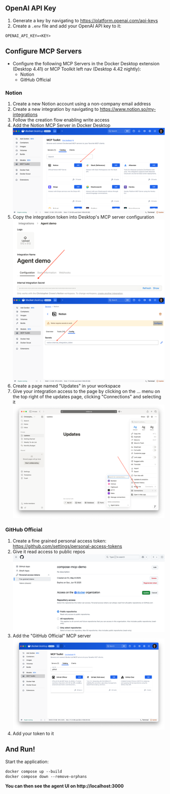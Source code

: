 ## OpenAI API Key

1. Generate a key by navigating to https://platform.openai.com/api-keys
1. Create a `.env` file and add your OpenAI API key to it:
```console
OPENAI_API_KEY=<KEY>
```
## Configure MCP Servers

+ Configure the following MCP Servers in the Docker Desktop extension (Desktop 4.41) or MCP Toolkit left nav (Desktop 4.42 nightly):
  + Notion
  + GitHub Official

### Notion

1. Create a new Notion account using a non-company email address
1. Create a new integration by navigating to https://www.notion.so/my-integrations
1. Follow the creation flow enabling write access
1. Add the Notion MCP Server in Docker Desktop
![Notion MCP extension](./img/notion-mcp-server.png)
1. Copy the integration token into Desktop's MCP server configuration
![Notion token](./img/notion-token.png)
![Notion MCP config](./img/notion-mcp-config.png)
1. Create a page named "Updates" in your workspace
1. Give your integration access to the page by clicking on the ... menu on the top right of the updates page, clicking "Connections" and selecting it
![Notion page perms](./img/notion-page-perms.png)

### GitHub Official

1. Create a fine grained personal access token: https://github.com/settings/personal-access-tokens
1. Give it read access to public repos
![GitHub token perms](./img/github-perms.png)
1. Add the "GitHub Official" MCP server
![GitHub MCP server](./img/github-mcp-server.png)
1. Add your token to it

## And Run!

Start the application:

```console
docker compose up --build
docker compose down --remove-orphans
```

**You can then see the agent UI on http://localhost:3000**


